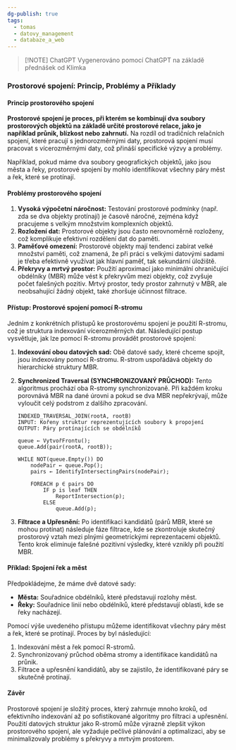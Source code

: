 ```yaml
---
dg-publish: true
tags:
  - tomas
  - datovy_management
  - databaze_a_web
---
```

> [!NOTE] ChatGPT
> Vygenerováno pomocí ChatGPT na základě přednášek od Klimka

### Prostorové spojení: Princip, Problémy a Příklady

#### **Princip prostorového spojení**

**Prostorové spojení je proces, při kterém se kombinují dva soubory prostorových objektů na základě určité prostorové relace, jako je například průnik, blízkost nebo zahrnutí.** Na rozdíl od tradičních relačních spojení, které pracují s jednorozměrnými daty, prostorová spojení musí pracovat s vícerozměrnými daty, což přináší specifické výzvy a problémy.

Například, pokud máme dva soubory geografických objektů, jako jsou města a řeky, prostorové spojení by mohlo identifikovat všechny páry měst a řek, které se protínají.

#### **Problémy prostorového spojení**

1. **Vysoká výpočetní náročnost:** Testování prostorové podmínky (např. zda se dva objekty protínají) je časově náročné, zejména když pracujeme s velkým množstvím komplexních objektů.
2. **Rozložení dat:** Prostorové objekty jsou často nerovnoměrně rozloženy, což komplikuje efektivní rozdělení dat do paměti.
3. **Paměťové omezení:** Prostorové objekty mají tendenci zabírat velké množství paměti, což znamená, že při práci s velkými datovými sadami je třeba efektivně využívat jak hlavní paměť, tak sekundární úložiště.
4. **Překryvy a mrtvý prostor:** Použití aproximací jako minimální ohraničující obdélníky (MBR) může vést k překryvům mezi objekty, což zvyšuje počet falešných pozitiv. Mrtvý prostor, tedy prostor zahrnutý v MBR, ale neobsahující žádný objekt, také zhoršuje účinnost filtrace.

#### **Přístup: Prostorové spojení pomocí R-stromu**

Jedním z konkrétních přístupů ke prostorovému spojení je použití R-stromu, což je struktura indexování vícerozměrných dat. Následující postup vysvětluje, jak lze pomocí R-stromu provádět prostorové spojení:

1. **Indexování obou datových sad:** Obě datové sady, které chceme spojit, jsou indexovány pomocí R-stromu. R-strom uspořádává objekty do hierarchické struktury MBR.

2. **Synchronized Traversal (SYNCHRONIZOVANÝ PRŮCHOD):** Tento algoritmus prochází oba R-stromy synchronizovaně. Při každém kroku porovnává MBR na dané úrovni a pokud se dva MBR nepřekrývají, může vyloučit celý podstrom z dalšího zpracování.

   ```pseudo
   INDEXED_TRAVERSAL_JOIN(rootA, rootB)
   INPUT: Kořeny struktur reprezentujících soubory k propojení
   OUTPUT: Páry protínajících se obdélníků
   
   queue ← VytvořFrontu();
   queue.Add(pair(rootA, rootB));
   
   WHILE NOT(queue.Empty()) DO
       nodePair ← queue.Pop();
       pairs ← IdentifyIntersectingPairs(nodePair);
       
       FOREACH p ∈ pairs DO
           IF p is leaf THEN
               ReportIntersection(p);
           ELSE
               queue.Add(p);
   ```

3. **Filtrace a Upřesnění:** Po identifikaci kandidátů (párů MBR, které se mohou protínat) následuje fáze filtrace, kde se zkontroluje skutečný prostorový vztah mezi plnými geometrickými reprezentacemi objektů. Tento krok eliminuje falešné pozitivní výsledky, které vznikly při použití MBR.

#### **Příklad: Spojení řek a měst**

Předpokládejme, že máme dvě datové sady:
- **Města:** Souřadnice obdélníků, které představují rozlohy měst.
- **Řeky:** Souřadnice linií nebo obdélníků, které představují oblasti, kde se řeky nacházejí.

Pomocí výše uvedeného přístupu můžeme identifikovat všechny páry měst a řek, které se protínají. Proces by byl následující:
1. Indexování měst a řek pomocí R-stromů.
2. Synchronizovaný průchod oběma stromy a identifikace kandidátů na průnik.
3. Filtrace a upřesnění kandidátů, aby se zajistilo, že identifikované páry se skutečně protínají.

#### **Závěr**

Prostorové spojení je složitý proces, který zahrnuje mnoho kroků, od efektivního indexování až po sofistikované algoritmy pro filtraci a upřesnění. Použití datových struktur jako R-stromů může výrazně zlepšit výkon prostorového spojení, ale vyžaduje pečlivé plánování a optimalizaci, aby se minimalizovaly problémy s překryvy a mrtvým prostorem.